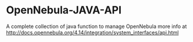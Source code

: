 # OpenNebula-JAVA-API
A complete collection of java function to manage OpenNebula
more info at http://docs.opennebula.org/4.14/integration/system_interfaces/api.html
